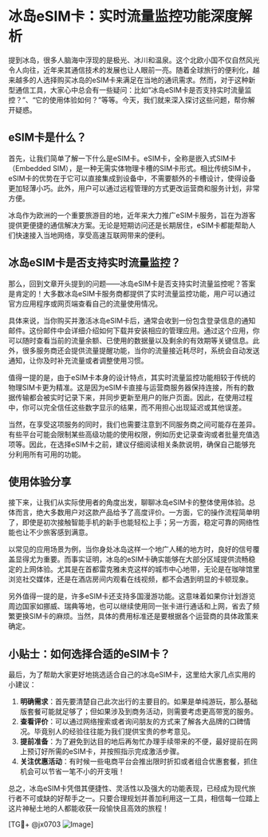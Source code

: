 # 冰岛eSIM卡：实时流量监控功能深度解析

提到冰岛，很多人脑海中浮现的是极光、冰川和温泉。这个北欧小国不仅自然风光令人向往，近年来其通信技术的发展也让人眼前一亮。随着全球旅行的便利化，越来越多的人选择购买冰岛的eSIM卡来满足在当地的通讯需求。然而，对于这种新型通信工具，大家心中总会有一些疑问：比如“冰岛eSIM卡是否支持实时流量监控？”、“它的使用体验如何？”等等。今天，我们就来深入探讨这些问题，帮你解开疑惑。

## eSIM卡是什么？

首先，让我们简单了解一下什么是eSIM卡。eSIM卡，全称是嵌入式SIM卡（Embedded SIM），是一种无需实体物理卡槽的SIM卡形式。相比传统SIM卡，eSIM卡的优势在于它可以直接集成到设备中，不需要额外的卡槽设计，使得设备更加轻薄小巧。此外，用户可以通过远程管理的方式更改运营商和服务计划，非常方便。

冰岛作为欧洲的一个重要旅游目的地，近年来大力推广eSIM卡服务，旨在为游客提供更便捷的通信解决方案。无论是短期访问还是长期居住，eSIM卡都能帮助人们快速接入当地网络，享受高速互联网带来的便利。

## 冰岛eSIM卡是否支持实时流量监控？

那么，回到文章开头提到的问题——冰岛eSIM卡是否支持实时流量监控呢？答案是肯定的！大多数冰岛eSIM卡服务商都提供了实时流量监控功能，用户可以通过官方应用程序或网页端查看自己的流量使用情况。

具体来说，当你购买并激活冰岛eSIM卡后，通常会收到一份包含登录信息的通知邮件。这份邮件中会详细介绍如何下载并安装相应的管理应用。通过这个应用，你可以随时查看当前的流量余额、已使用的数据量以及剩余的有效期等关键信息。此外，很多服务商还会提供流量提醒功能，当你的流量接近耗尽时，系统会自动发送通知，让你及时补充流量或者调整使用习惯。

值得一提的是，由于eSIM卡本身的设计特点，其实时流量监控功能相较于传统的物理SIM卡更为精准。这是因为eSIM卡直接与运营商服务器保持连接，所有的数据传输都会被实时记录下来，并同步更新至用户的账户页面。因此，在使用过程中，你可以完全信任这些数字显示的结果，而不用担心出现延迟或其他误差。

当然，在享受这项服务的同时，我们也需要注意到不同服务商之间可能存在差异。有些平台可能会限制某些高级功能的使用权限，例如历史记录查询或者批量充值选项等。因此，在选择eSIM卡之前，建议仔细阅读相关条款说明，确保自己能够充分利用所有可用的功能。

## 使用体验分享

接下来，让我们从实际使用者的角度出发，聊聊冰岛eSIM卡的整体使用体验。总体而言，绝大多数用户对这款产品给予了高度评价。一方面，它的操作流程简单明了，即使是初次接触智能手机的新手也能轻松上手；另一方面，稳定可靠的网络性能也让不少旅客感到满意。

以常见的应用场景为例，当你身处冰岛这样一个地广人稀的地方时，良好的信号覆盖显得尤为重要。而事实证明，冰岛的eSIM卡确实能够在大部分区域提供流畅稳定的上网体验。尤其是在首都雷克雅未克这样的城市中心地带，无论是在咖啡馆里浏览社交媒体，还是在酒店房间内观看在线视频，都不会遇到明显的卡顿现象。

另外值得一提的是，许多eSIM卡还支持多国漫游功能。这意味着如果你计划游览周边国家如挪威、瑞典等地，也可以继续使用同一张卡进行通话和上网，省去了频繁更换SIM卡的麻烦。当然，具体的费用标准还是要根据各个运营商的具体政策来确定。

## 小贴士：如何选择合适的eSIM卡？

最后，为了帮助大家更好地挑选适合自己的冰岛eSIM卡，这里给大家几点实用的小建议：

1. **明确需求**：首先要清楚自己此次出行的主要目的。如果是单纯游玩，那么基础版套餐可能就足够了；但如果涉及到商务活动，则需要考虑更高带宽的服务。
2. **查看评价**：可以通过网络搜索或者询问朋友的方式来了解各大品牌的口碑情况。毕竟别人的经验往往能为我们提供宝贵的参考意见。
3. **提前准备**：为了避免到达目的地后再匆忙办理手续带来的不便，最好提前在网上预订好所需的eSIM卡，并按照指示完成激活步骤。
4. **关注优惠活动**：有时候一些电商平台会推出限时折扣或者组合优惠套餐，抓住机会可以节省一笔不小的开支哦！

总之，冰岛eSIM卡凭借其便捷性、灵活性以及强大的功能表现，已经成为现代旅行者不可或缺的好帮手之一。只要合理规划并善加利用这一工具，相信每一位踏上这片神秘土地的人都能收获一段愉快且高效的旅程！

[TG💪+ @jx0703 ![Image](https://github.com/user-attachments/assets/dbca1d08-cadb-493c-b0ec-ad6f7a83f270)]